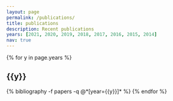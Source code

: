 ```yaml
---
layout: page
permalink: /publications/
title: publications
description: Recent publications
years: [2021, 2020, 2019, 2018, 2017, 2016, 2015, 2014]
nav: true
---
```


<div class="publications">

{% for y in page.years %}
  <h2 class="year">{{y}}</h2>
  {% bibliography -f papers -q @*[year={{y}}]* %}
{% endfor %}

</div>
